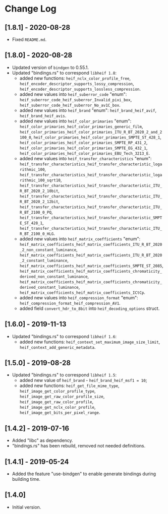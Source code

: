# Change Log

## [1.8.1] - 2020-08-28

- Fixed ``README.md``.

## [1.8.0] - 2020-08-28

- Updated version of ``bindgen`` to 0.55.1.
- Updated "bindings.rs" to correspond ``libheif 1.8``:
  - added new functions: ``heif_nclx_color_profile_free``, 
    ``heif_encoder_descriptor_supports_lossy_compression``,
    ``heif_encoder_descriptor_supports_lossless_compression``.
  - added new values into ``heif_suberror_code`` "enum":
    ``heif_suberror_code_heif_suberror_Invalid_pixi_box``,
    ``heif_suberror_code_heif_suberror_No_av1C_box``.
  - added new values into ``heif_brand`` "enum":
    ``heif_brand_heif_avif``, ``heif_brand_heif_avis``.
  - added new values into ``heif_color_primaries`` "enum":
    ``heif_color_primaries_heif_color_primaries_generic_film``, 
    ``heif_color_primaries_heif_color_primaries_ITU_R_BT_2020_2_and_2100_0``,
    ``heif_color_primaries_heif_color_primaries_SMPTE_ST_428_1``,
    ``heif_color_primaries_heif_color_primaries_SMPTE_RP_431_2``,
    ``heif_color_primaries_heif_color_primaries_SMPTE_EG_432_1``,
    ``heif_color_primaries_heif_color_primaries_EBU_Tech_3213_E``.
  - added new values into ``heif_transfer_characteristics`` "enum":
    ``heif_transfer_characteristics_heif_transfer_characteristic_logarithmic_100``,
    ``heif_transfer_characteristics_heif_transfer_characteristic_logarithmic_100_sqrt10``,
    ``heif_transfer_characteristics_heif_transfer_characteristic_ITU_R_BT_2020_2_10bit``,
    ``heif_transfer_characteristics_heif_transfer_characteristic_ITU_R_BT_2020_2_12bit``,
    ``heif_transfer_characteristics_heif_transfer_characteristic_ITU_R_BT_2100_0_PQ``,
    ``heif_transfer_characteristics_heif_transfer_characteristic_SMPTE_ST_428_1``,
    ``heif_transfer_characteristics_heif_transfer_characteristic_ITU_R_BT_2100_0_HLG``.   
  - added new values into ``heif_matrix_coefficients`` "enum":
    ``heif_matrix_coefficients_heif_matrix_coefficients_ITU_R_BT_2020_2_non_constant_luminance``,
    ``heif_matrix_coefficients_heif_matrix_coefficients_ITU_R_BT_2020_2_constant_luminance``,
    ``heif_matrix_coefficients_heif_matrix_coefficients_SMPTE_ST_2085``,
    ``heif_matrix_coefficients_heif_matrix_coefficients_chromaticity_derived_non_constant_luminance``,
    ``heif_matrix_coefficients_heif_matrix_coefficients_chromaticity_derived_constant_luminance``,
    ``heif_matrix_coefficients_heif_matrix_coefficients_ICtCp``.
  - added new values into ``heif_compression_format`` "enum":
    ``heif_compression_format_heif_compression_AV1``.
  - added field ``convert_hdr_to_8bit`` into ``heif_decoding_options`` struct.

## [1.6.0] - 2019-11-13

- Updated "bindings.rs" to correspond ``libheif 1.6``:
  - added new functions: ``heif_context_set_maximum_image_size_limit``, 
    ``heif_context_add_generic_metadata``.

## [1.5.0] - 2019-08-28

- Updated "bindings.rs" to correspond ``libheif 1.5``:
  - added new value of ``heif_brand`` - ``heif_brand_heif_msf1 = 10``;
  - added new functions: ``heif_get_file_mime_type``, ``heif_image_get_color_profile_type``,
    ``heif_image_get_raw_color_profile_size``, ``heif_image_get_raw_color_profile``,
    ``heif_image_get_nclx_color_profile``, ``heif_image_get_bits_per_pixel_range``.

## [1.4.2] - 2019-07-16

- Added "libc" as dependency.
- "bindings.rs" has been rebuild, removed not needed definitions. 

## [1.4.1] - 2019-05-24

- Added the feature "use-bindgen" to enable generate bindings
  during building time.

## [1.4.0]

- Initial version.

